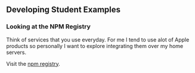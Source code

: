 ## Developing Student Examples

### Looking at the NPM Registry

Think of services that you use everyday. For me I tend to use alot of Apple products so personally I want to explore integrating them over my home servers.

Visit the [npm registry](https://www.npmjs.com/). 